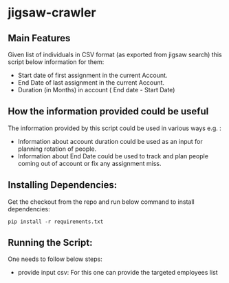 # jigsaw-crawler

## Main Features
Given list of individuals in CSV format (as exported from jigsaw search) this script below information for them:
* Start date of first assignment in the current Account.
* End Date of last assignment in the current Account.
* Duration (in Months) in account ( End date - Start Date)

## How the information provided could be useful
The information provided by this script could be used in various ways e.g. :
* Information about account duration could be used as an input for planning rotation of people.
* Information about End Date could be used to track and plan people coming out of account or fix any assignment miss.

## Installing Dependencies:
Get the checkout from the repo and run below command to install dependencies:

```pip install -r requirements.txt```

## Running the Script:
One needs to follow below steps:
* provide input csv: For this one can provide the targeted employees list 